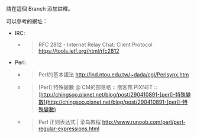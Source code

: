 請在這個 Branch 添加註釋。

可以參考的網址：
- IRC: 
  - > RFC 2812 - Internet Relay Chat: Client Protocol
    > https://tools.ietf.org/html/rfc2812

- Perl:
  - > Perl的基本語法
    > http://ind.ntou.edu.tw/~dada/cgi/Perlsynx.htm
  
  - > [Perl] 特殊變數 @ CM的部落格 :: 痞客邦 PIXNET ::
    > [http://chingsoo.pixnet.net/blog/post/290410891-[perl]-特殊變數](http://chingsoo.pixnet.net/blog/post/290410891-[perl]-特殊變數)
    
  - > Perl 正则表达式 | 菜鸟教程
    > http://www.runoob.com/perl/perl-regular-expressions.html
